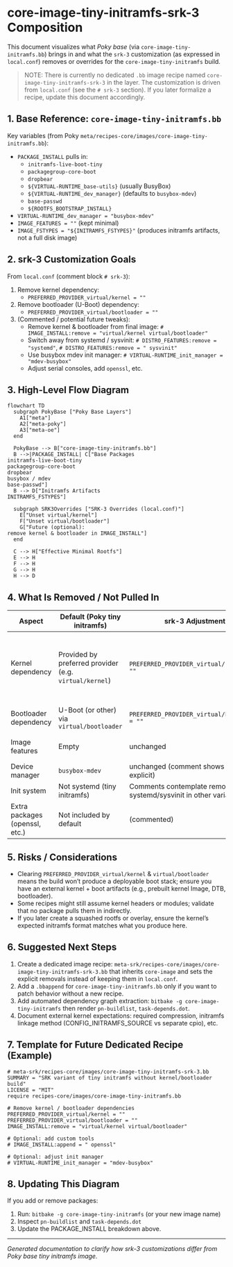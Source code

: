 # core-image-tiny-initramfs-srk-3 Composition

This document visualizes what *Poky base* (via `core-image-tiny-initramfs.bb`) brings in and what the `srk-3` customization (as expressed in `local.conf`) removes or overrides for the `core-image-tiny-initramfs` build.

> NOTE: There is currently no dedicated `.bb` image recipe named `core-image-tiny-initramfs-srk-3` in the layer. The customization is driven from `local.conf` (see the `# srk-3` section). If you later formalize a recipe, update this document accordingly.

## 1. Base Reference: `core-image-tiny-initramfs.bb`

Key variables (from Poky `meta/recipes-core/images/core-image-tiny-initramfs.bb`):

- `PACKAGE_INSTALL` pulls in:
  - `initramfs-live-boot-tiny`
  - `packagegroup-core-boot`
  - `dropbear`
  - `${VIRTUAL-RUNTIME_base-utils}` (usually BusyBox)
  - `${VIRTUAL-RUNTIME_dev_manager}` (defaults to `busybox-mdev`)
  - `base-passwd`
  - `${ROOTFS_BOOTSTRAP_INSTALL}`
- `VIRTUAL-RUNTIME_dev_manager = "busybox-mdev"`
- `IMAGE_FEATURES = ""` (kept minimal)
- `IMAGE_FSTYPES = "${INITRAMFS_FSTYPES}"` (produces initramfs artifacts, not a full disk image)

## 2. srk-3 Customization Goals

From `local.conf` (comment block `# srk-3`):

1. Remove kernel dependency:
   - `PREFERRED_PROVIDER_virtual/kernel = ""`
2. Remove bootloader (U-Boot) dependency:
   - `PREFERRED_PROVIDER_virtual/bootloader = ""`
3. (Commented / potential future tweaks):
   - Remove kernel & bootloader from final image: `# IMAGE_INSTALL:remove = "virtual/kernel virtual/bootloader"`
   - Switch away from systemd / sysvinit: `# DISTRO_FEATURES:remove = "systemd"`, `# DISTRO_FEATURES:remove = " sysvinit"`
   - Use busybox mdev init manager: `# VIRTUAL-RUNTIME_init_manager = "mdev-busybox"`
   - Adjust serial consoles, add `openssl`, etc.

## 3. High-Level Flow Diagram

```mermaid
flowchart TD
  subgraph PokyBase ["Poky Base Layers"]
    A1["meta"]
    A2["meta-poky"]
    A3["meta-oe"]
  end

  PokyBase --> B["core-image-tiny-initramfs.bb"]
  B -->|PACKAGE_INSTALL| C["Base Packages
initramfs-live-boot-tiny
packagegroup-core-boot
dropbear
busybox / mdev
base-passwd"]
  B --> D["Initramfs Artifacts
INITRAMFS_FSTYPES"]

  subgraph SRK3Overrides ["SRK-3 Overrides (local.conf)"]
    E["Unset virtual/kernel"]
    F["Unset virtual/bootloader"]
    G["Future (optional):
remove kernel & bootloader in IMAGE_INSTALL"]
  end

  C --> H["Effective Minimal Rootfs"]
  E --> H
  F --> H
  G --> H
  H --> D
```

## 4. What Is Removed / Not Pulled In

| Aspect | Default (Poky tiny initramfs) | srk-3 Adjustment | Net Effect |
|--------|-------------------------------|------------------|------------|
| Kernel dependency | Provided by preferred provider (e.g. `virtual/kernel`) | `PREFERRED_PROVIDER_virtual/kernel = ""` | Build avoids selecting a kernel (must ensure external kernel or not needed) |
| Bootloader dependency | U-Boot (or other) via `virtual/bootloader` | `PREFERRED_PROVIDER_virtual/bootloader = ""` | Bootloader not built as dependency |
| Image features | Empty | unchanged | Minimal stays minimal |
| Device manager | `busybox-mdev` | unchanged (comment shows possible explicit) | No change |
| Init system | Not systemd (tiny initramfs) | Comments contemplate removing systemd/sysvinit in other variants | Currently no change |
| Extra packages (openssl, etc.) | Not included by default | (commented) | Not included |

## 5. Risks / Considerations

- Clearing `PREFERRED_PROVIDER_virtual/kernel` & `virtual/bootloader` means the build won’t produce a deployable boot stack; ensure you have an external kernel + boot artifacts (e.g., prebuilt kernel Image, DTB, bootloader).
- Some recipes might still assume kernel headers or modules; validate that no package pulls them in indirectly.
- If you later create a squashed rootfs or overlay, ensure the kernel’s expected initramfs format matches what you produce here.

## 6. Suggested Next Steps

1. Create a dedicated image recipe: `meta-srk/recipes-core/images/core-image-tiny-initramfs-srk-3.bb` that inherits `core-image` and sets the explicit removals instead of keeping them in `local.conf`.
2. Add a `.bbappend` for `core-image-tiny-initramfs.bb` only if you want to patch behavior without a new recipe.
3. Add automated dependency graph extraction: `bitbake -g core-image-tiny-initramfs` then render `pn-buildlist`, `task-depends.dot`.
4. Document external kernel expectations: required compression, initramfs linkage method (CONFIG_INITRAMFS_SOURCE vs separate cpio), etc.

## 7. Template for Future Dedicated Recipe (Example)

```bitbake
# meta-srk/recipes-core/images/core-image-tiny-initramfs-srk-3.bb
SUMMARY = "SRK variant of tiny initramfs without kernel/bootloader build"
LICENSE = "MIT"
require recipes-core/images/core-image-tiny-initramfs.bb

# Remove kernel / bootloader dependencies
PREFERRED_PROVIDER_virtual/kernel = ""
PREFERRED_PROVIDER_virtual/bootloader = ""
IMAGE_INSTALL:remove = "virtual/kernel virtual/bootloader"

# Optional: add custom tools
# IMAGE_INSTALL:append = " openssl"

# Optional: adjust init manager
# VIRTUAL-RUNTIME_init_manager = "mdev-busybox"
```

## 8. Updating This Diagram

If you add or remove packages:

1. Run: `bitbake -g core-image-tiny-initramfs` (or your new image name)
2. Inspect `pn-buildlist` and `task-depends.dot`
3. Update the PACKAGE_INSTALL breakdown above.

---

*Generated documentation to clarify how srk-3 customizations differ from Poky base tiny initramfs image.*
